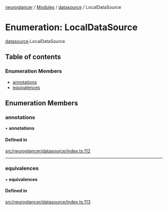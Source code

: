 [neuroglancer](../README.md) / [Modules](../modules.md) / [datasource](../modules/datasource.md) / LocalDataSource

# Enumeration: LocalDataSource

[datasource](../modules/datasource.md).LocalDataSource

## Table of contents

### Enumeration Members

- [annotations](datasource.LocalDataSource.md#annotations)
- [equivalences](datasource.LocalDataSource.md#equivalences)

## Enumeration Members

### annotations

• **annotations**

#### Defined in

[src/neuroglancer/datasource/index.ts:112](https://github.com/ActiveBrainAtlas2/neuroglancer/blob/1beb5d34/src/neuroglancer/datasource/index.ts#L112)

___

### equivalences

• **equivalences**

#### Defined in

[src/neuroglancer/datasource/index.ts:113](https://github.com/ActiveBrainAtlas2/neuroglancer/blob/1beb5d34/src/neuroglancer/datasource/index.ts#L113)
